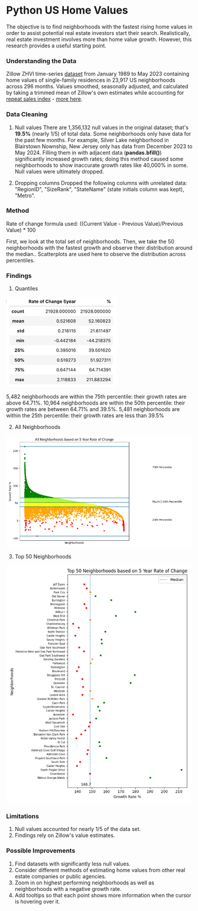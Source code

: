 # Python US Home Values
The objective is to find neighborhoods with the fastest rising home values in order to assist potential real estate investors start their search. Realistically, real estate investment involves more than home value growth. However, this research provides a useful starting point.

### Understanding the Data
Zillow ZHVI time-series [dataset](https://drive.google.com/file/d/1SeR8qDqmhj0YHPOMiBU1zEbyaIjmAnga/view?usp=sharing) from January 1989 to May 2023 containing home values of single-family residences in 23,917 US neighborhoods across 296 months. Values smoothed, seasonally adjusted, and calculated by taking a trimmed mean of Zillow's own estimates while accounting for [repeat sales index](https://www.investopedia.com/terms/r/repeatsales-method.asp) - [more here](https://www.zillow.com/research/methodology-neural-zhvi-32128/). 

### Data Cleaning
1. Null values
There are 1,356,132 null values in the original dataset; that's **19.5%** (nearly 1/5) of total data. Some neighborhoods only have data for the past few months. For example, Silver Lake neighborhood in Blairstown Nownship, New Jersey only has data from December 2023 to May 2024. Filling them in with adjacent data (**pandas.bfill()**) significantly increased growth rates; doing this method caused some neighborhoods to show inaccurate growth rates like 40,000% in some.
Null values were ultimately dropped. 

2. Dropping columns
Dropped the following columns with unrelated data: "RegionID", "SizeRank", "StateName" (state initials column was kept), "Metro".

### Method
Rate of change formula used:
((Current Value - Previous Value)/Previous Value) * 100

First, we look at the total set of neighborhoods. Then, we take the 50 neighborhoods with the fastest growth and observe their distribution around the median.. Scatterplots are used here to observe the distribution across percentiles.

### Findings
1. Quantiles

<img width="300" src="https://github.com/vitoperez117/Python_US_Home_Values/blob/main/Assets/Quantiles.png">

5,482 neighborhoods are within the 75th percentile: their growth rates are above 64.71%.
10,964 neighborhoods are within the 50th percentile: their growth rates are between 64.71% and 39.5%.
5,481 neighborhoods are within the 25th percentile: their growth rates are less than 39.5%

2. All Neighborhoods
<img width="800" src="https://github.com/vitoperez117/Python_US_Home_Values/blob/main/Output%20Plots/All%20Neighborhoods%205%20year%20ROC.png">

3. Top 50 Neighborhoods
<img width="500" src="https://github.com/vitoperez117/Python_US_Home_Values/blob/main/Output%20Plots/Top%2050%20Neighborhoods%20scatterplot.png">


### Limitations
1. Null values accounted for nearly 1/5 of the data set.
2. Findings rely on Zillow's value estimates.

### Possible Improvements
1. Find datasets with significantly less null values.
2. Consider different methods of estimating home values from other real estate companies or public agencies.
3. Zoom in on highest performing neighborhoods as well as neighborhoods with a negative growth rate.
4. Add tooltips so that each point shows more information when the cursor is hovering over it.
